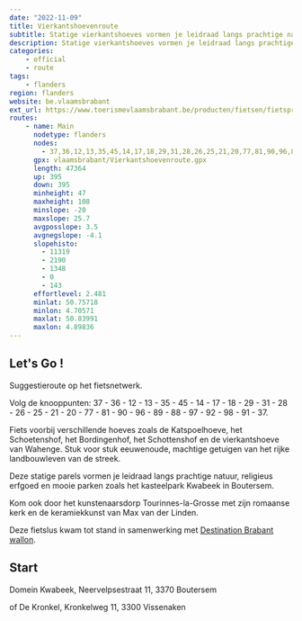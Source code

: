 ```yaml
---
date: "2022-11-09"
title: Vierkantshoevenroute
subtitle: Statige vierkantshoeves vormen je leidraad langs prachtige natuur, religieus erfgoed en mooie parken zoals het kasteelpark Kwabeek in Boutersem
description: Statige vierkantshoeves vormen je leidraad langs prachtige natuur, religieus erfgoed en mooie parken zoals het kasteelpark Kwabeek in Boutersem. Je komt ook door het kunstenaarsdorp Tourinnes-la-Grosse met zijn romaanse kerk en de keramiekkunst van Max van der Linden.
categories:
    - official
    - route
tags:
    - flanders
region: flanders
website: be.vlaamsbrabant
ext_url: https://www.toerismevlaamsbrabant.be/producten/fietsen/fietsproducten/vierkantshoeveroute/index.html
routes:
    - name: Main
      nodetype: flanders
      nodes:
        - 37,36,12,13,35,45,14,17,18,29,31,28,26,25,21,20,77,81,90,96,89,88,97,92,98,91,37
      gpx: vlaamsbrabant/Vierkantshoevenroute.gpx
      length: 47364
      up: 395
      down: 395
      minheight: 47
      maxheight: 108
      minslope: -20
      maxslope: 25.7
      avgposslope: 3.5
      avgnegslope: -4.1
      slopehisto:
        - 11319
        - 2190
        - 1348
        - 0
        - 143
      effortlevel: 2.481
      minlat: 50.75718
      minlon: 4.70571
      maxlat: 50.83991
      maxlon: 4.89836
---
```


## Let's Go ! 

Suggestieroute op het fietsnetwerk.

Volg de knooppunten: 37 - 36 - 12 - 13 - 35 - 45 - 14 - 17 - 18 - 29 - 31 - 28 - 26 - 25 - 21 - 20 - 77 - 81 - 90 - 96 - 89 - 88 - 97 - 92 - 98 - 91 - 37.

Fiets voorbij verschillende hoeves zoals de Katspoelhoeve, het Schoetenshof, het Bordingenhof, het Schottenshof en de vierkantshoeve van Wahenge. Stuk voor stuk eeuwenoude, machtige getuigen van het rijke landbouwleven van de streek.

Deze statige parels vormen je leidraad langs prachtige natuur, religieus erfgoed en mooie parken zoals het kasteelpark Kwabeek in Boutersem.

Kom ook door het kunstenaarsdorp Tourinnes-la-Grosse met zijn romaanse kerk en de keramiekkunst van Max van der Linden.

Deze fietslus kwam tot stand in samenwerking met [Destination Brabant wallon](https://www.destinationbw.be/nl/).

## Start

Domein Kwabeek, Neervelpsestraat 11, 3370 Boutersem

of De Kronkel, Kronkelweg 11, 3300 Vissenaken
